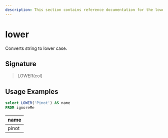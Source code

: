 ```yaml
---
description: This section contains reference documentation for the lower function.
---
```


# lower

Converts string to lower case.

## Signature

> LOWER(col)

## Usage Examples

```sql
select LOWER('Pinot') AS name
FROM ignoreMe
```

| name   |
| ------------- |
| pinot |
